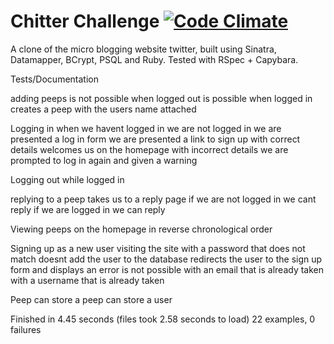 Chitter Challenge [![Code Climate](https://codeclimate.com/repos/55781a2569568071a002b5c8/badges/62dafddf067c35f409b4/gpa.svg)](https://codeclimate.com/repos/55781a2569568071a002b5c8/feed)
=================

A clone of the micro blogging website twitter, built using Sinatra, Datamapper, BCrypt, PSQL and Ruby.
Tested with RSpec + Capybara.

Tests/Documentation

adding peeps
  is not possible when logged out
  is possible when logged in
  creates a peep with the users name attached

Logging in
  when we havent logged in
    we are not logged in
    we are presented a log in form
    we are presented a link to sign up
  with correct details
    welcomes us on the homepage
  with incorrect details
    we are prompted to log in again
    and given a warning

Logging out
  while logged in

replying to a peep
  takes us to a reply page
  if we are not logged in we cant reply
  if we are logged in we can reply

Viewing peeps
  on the homepage
  in reverse chronological order

Signing up
  as a new user visiting the site
  with a password that does not match
    doesnt add the user to the database
    redirects the user to the sign up form and displays an error
  is not possible
    with an email that is already taken
    with a username that is already taken

Peep
  can store a peep
  can store a user

Finished in 4.45 seconds (files took 2.58 seconds to load)
22 examples, 0 failures
